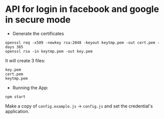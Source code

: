 # API for login in facebook and google in secure mode

-  Generate the certificates

```
openssl req -x509 -newkey rsa:2048 -keyout keytmp.pem -out cert.pem -days 365
openssl rsa -in keytmp.pem -out key.pem
```

It will create 3 files:

```
key.pem
cert.pem
keytmp.pem
```

- Running the App:

```
npm start
```

Make a copy of `config.example.js` -> `config.js` and set the credential's application.

